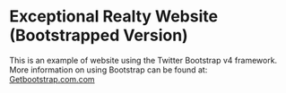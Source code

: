 # Exceptional Realty Website (Bootstrapped Version)

This is an example of website using the Twitter Bootstrap v4 framework. 
More information on using Bootstrap can be found at:
[Getbootstrap.com.com](http://getbootstrap.com)